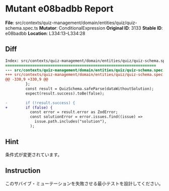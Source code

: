 # Mutant e08badbb Report

**File**: src/contexts/quiz-management/domain/entities/quiz/quiz-schema.spec.ts
**Mutator**: ConditionalExpression
**Original ID**: 3133
**Stable ID**: e08badbb
**Location**: L334:13–L334:28

## Diff

```diff
Index: src/contexts/quiz-management/domain/entities/quiz/quiz-schema.spec.ts
===================================================================
--- src/contexts/quiz-management/domain/entities/quiz/quiz-schema.spec.ts	original
+++ src/contexts/quiz-management/domain/entities/quiz/quiz-schema.spec.ts	mutated #3133
@@ -330,9 +330,9 @@
         };
         const result = QuizSchema.safeParse(dataWithoutSolution);
         expect(result.success).toBe(false);
 
-        if (!result.success) {
+        if (false) {
           const error = result.error as ZodError;
           const solutionError = error.issues.find((issue) =>
             issue.path.includes("solution"),
           );
```

## Hint

条件式が変更されています。

## Instruction

このサバイブ・ミューテーションを失敗させる最小テストを設計してください。
